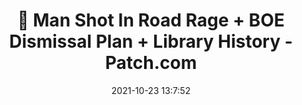 ---
"title": "🌱 Man Shot In Road Rage + BOE Dismissal Plan + Library History - Patch.com"
"date": "2021-10-23 13:7:52"
"feed_name": "GOOGLENEWSINDUSTRIAL"
"feed_website": "https://news.google.com/search?q=industrial%2Bincident&hl=en-US&gl=US&ceid=US:en"
"feed_rss": "https://news.google.com/rss/search?q=industrial%2Bincident&hl=en-US&gl=US&ceid=US:en"
"link": "https://patch.com/maryland/glenburnie/man-shot-road-rage-boe-dismissal-plan-library-history"
"source": "{'href': 'https://patch.com', 'title': 'Patch.com'}"
"file": "_posts/2021-1-1-215092e44854709e7b5579a1bf12edf7611f97c6.md"
"accident": "0"
"drilling": "0"
"represented_by": "0"
"dead": "0"
"injured": "0"
"arrested": "0"
"place": "unknown place"
"where": "unknown site"
"causes": "unknown"
"place_uri": "unknown place"
---